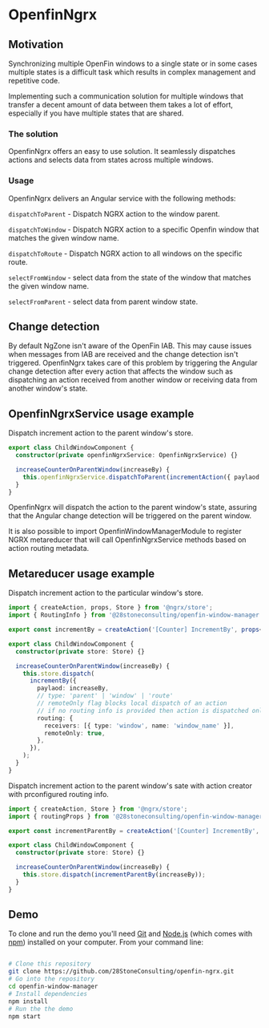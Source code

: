 # OpenfinNgrx

## Motivation

Synchronizing multiple OpenFin windows to a single state or in some cases multiple states is a difficult task which results in complex management and repetitive code.

Implementing such a communication solution for multiple windows that transfer a decent amount of data between them takes a lot of effort, especially if you have multiple states that are shared.

### The solution

OpenfinNgrx offers an easy to use solution. It seamlessly dispatches actions and selects data from states across multiple windows.

### Usage

OpenfinNgrx delivers an Angular service with the following methods:

`dispatchToParent` - Dispatch NGRX action to the window parent.

`dispatchToWindow` - Dispatch NGRX action to a specific Openfin window that matches the given window name.

`dispatchToRoute` - Dispatch NGRX action to all windows on the specific route.

`selectFromWindow` - select data from the state of the window that matches the given window name.

`selectFromParent` - select data from parent window state.

## Change detection

By default NgZone isn't aware of the OpenFin IAB.
This may cause issues when messages from IAB are received and the change detection isn't triggered.
OpenfinNgrx takes care of this problem by triggering the Angular change detection after every action that affects the window such as dispatching an action received from another window or receiving data from another window's state.

## OpenfinNgrxService usage example

Dispatch increment action to the parent window's store.

```typescript
export class ChildWindowComponent {
  constructor(private openfinNgrxService: OpenfinNgrxService) {}

  increaseCounterOnParentWindow(increaseBy) {
    this.openfinNgrxService.dispatchToParent(incrementAction({ paylaod: increaseBy }));
  }
}
```

OpenfinNgrx will dispatch the action to the parent window's state, assuring that the Angular change detection will be triggered on the parent window.

It is also possible to import OpenfinWindowManagerModule to register NGRX metareducer that will call OpenfinNgrxService methods based on action routing metadata.

## Metareducer usage example

Dispatch increment action to the particular window's store.

```typescript
import { createAction, props, Store } from '@ngrx/store';
import { RoutingInfo } from '@28stoneconsulting/openfin-window-manager';

export const incrementBy = createAction('[Counter] IncrementBy', props<{ payload: number; routing?: RoutingInfo }>());

export class ChildWindowComponent {
  constructor(private store: Store) {}

  increaseCounterOnParentWindow(increaseBy) {
    this.store.dispatch(
      incrementBy({
        paylaod: increaseBy,
        // type: 'parent' | 'window' | 'route'
        // remoteOnly flag blocks local dispatch of an action
        // if no routing info is provided then action is dispatched only locally as usual
        routing: {
          receivers: [{ type: 'window', name: 'window_name' }],
          remoteOnly: true,
        },
      }),
    );
  }
}
```

Dispatch increment action to the parent window's sate with action creator with prconfigured routing info.

```typescript
import { createAction, Store } from '@ngrx/store';
import { routingProps } from '@28stoneconsulting/openfin-window-manager';

export const incrementParentBy = createAction('[Counter] IncrementBy', routingProps<number>({ type: 'parent' }, true));

export class ChildWindowComponent {
  constructor(private store: Store) {}

  increaseCounterOnParentWindow(increaseBy) {
    this.store.dispatch(incrementParentBy(increaseBy));
  }
}
```

## Demo

To clone and run the demo you'll need [Git](https://git-scm.com) and [Node.js](https://nodejs.org/en/download/) (which comes with [npm](http://npmjs.com)) installed on your computer. From your command line:

```bash

# Clone this repository
git clone https://github.com/28StoneConsulting/openfin-ngrx.git
# Go into the repository
cd openfin-window-manager
# Install dependencies
npm install
# Run the the demo
npm start
```
